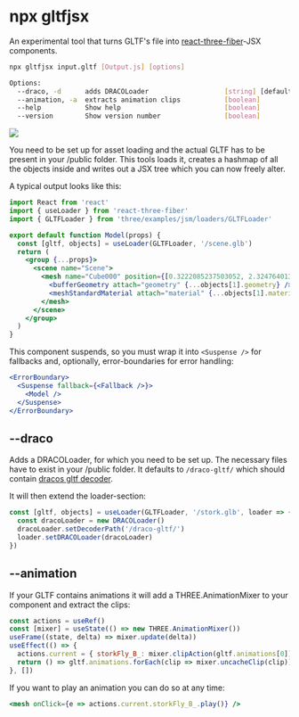 # npx gltfjsx

An experimental tool that turns GLTF's file into [react-three-fiber](https://github.com/react-spring/react-three-fiber)-JSX components.

```bash
npx gltfjsx input.gltf [Output.js] [options]

Options:
  --draco, -d      adds DRACOLoader                   [string] [default: "/draco-gltf/"]
  --animation, -a  extracts animation clips           [boolean]
  --help           Show help                          [boolean]
  --version        Show version number                [boolean]
```

<img src="https://i.imgur.com/U4cWrNN.gif" />

You need to be set up for asset loading and the actual GLTF has to be present in your /public folder. This tools loads it, creates a hashmap of all the objects inside and writes out a JSX tree which you can now freely alter.

A typical output looks like this:

```jsx
import React from 'react'
import { useLoader } from 'react-three-fiber'
import { GLTFLoader } from 'three/examples/jsm/loaders/GLTFLoader'

export default function Model(props) {
  const [gltf, objects] = useLoader(GLTFLoader, '/scene.glb')
  return (
    <group {...props}>
      <scene name="Scene">
        <mesh name="Cube000" position={[0.3222085237503052, 2.3247640132904053, 10.725556373596191]}>
          <bufferGeometry attach="geometry" {...objects[1].geometry} />
          <meshStandardMaterial attach="material" {...objects[1].material} name="sillones" />
        </mesh>
      </scene>
    </group>
  )
}
```

This component suspends, so you must wrap it into `<Suspense />` for fallbacks and, optionally, error-boundaries for error handling:

```jsx
<ErrorBoundary>
  <Suspense fallback={<Fallback />}>
    <Model />
  </Suspense>
</ErrorBoundary>
```

## --draco

Adds a DRACOLoader, for which you need to be set up. The necessary files have to exist in your /public folder. It defaults to `/draco-gltf/` which should contain [dracos gltf decoder](https://github.com/mrdoob/three.js/tree/dev/examples/js/libs/draco/gltf).

It will then extend the loader-section:

```jsx
const [gltf, objects] = useLoader(GLTFLoader, '/stork.glb', loader => {
  const dracoLoader = new DRACOLoader()
  dracoLoader.setDecoderPath('/draco-gltf/')
  loader.setDRACOLoader(dracoLoader)
})
```

## --animation

If your GLTF contains animations it will add a THREE.AnimationMixer to your component and extract the clips:


```jsx
const actions = useRef()
const [mixer] = useState(() => new THREE.AnimationMixer())
useFrame((state, delta) => mixer.update(delta))
useEffect(() => {
  actions.current = { storkFly_B_: mixer.clipAction(gltf.animations[0]) }
  return () => gltf.animations.forEach(clip => mixer.uncacheClip(clip))
}, [])
```

If you want to play an animation you can do so at any time:

```jsx
<mesh onClick={e => actions.current.storkFly_B_.play()} />
```
